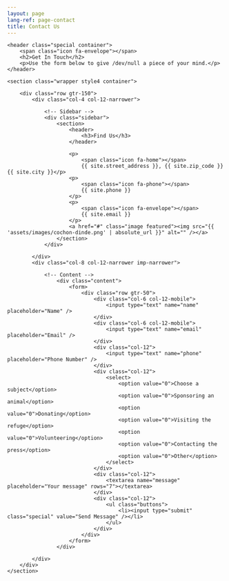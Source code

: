 ```yaml
---
layout: page
lang-ref: page-contact
title: Contact Us
---
```

<!-- Main -->
<article id="main">

    <header class="special container">
        <span class="icon fa-envelope"></span>
        <h2>Get In Touch</h2>
        <p>Use the form below to give /dev/null a piece of your mind.</p>
    </header>

    <section class="wrapper style4 container">

        <div class="row gtr-150">
            <div class="col-4 col-12-narrower">

                <!-- Sidebar -->
                <div class="sidebar">
                    <section>
                        <header>
                            <h3>Find Us</h3>
                        </header>

                        <p>
                            <span class="icon fa-home"></span>
                            {{ site.street_address }}, {{ site.zip_code }} {{ site.city }}</p>
                        <p>
                            <span class="icon fa-phone"></span>
                            {{ site.phone }}
                        </p>
                        <p>
                            <span class="icon fa-envelope"></span>
                            {{ site.email }}
                        </p>
                        <a href="#" class="image featured"><img src="{{ 'assets/images/cochon-dinde.png' | absolute_url }}" alt="" /></a>
                    </section>
                </div>

            </div>
            <div class="col-8 col-12-narrower imp-narrower">

                <!-- Content -->
                    <div class="content">
                        <form>
                            <div class="row gtr-50">
                                <div class="col-6 col-12-mobile">
                                    <input type="text" name="name" placeholder="Name" />
                                </div>
                                <div class="col-6 col-12-mobile">
                                    <input type="text" name="email" placeholder="Email" />
                                </div>
                                <div class="col-12">
                                    <input type="text" name="phone" placeholder="Phone Number" />
                                </div>
                                <div class="col-12">
                                    <select>
                                        <option value="0">Choose a subject</option>
                                        <option value="0">Sponsoring an animal</option>
                                        <option value="0">Donating</option>
                                        <option value="0">Visiting the refuge</option>
                                        <option value="0">Volunteering</option>
                                        <option value="0">Contacting the press</option>
                                        <option value="0">Other</option>
                                    </select>
                                </div>
                                <div class="col-12">
                                    <textarea name="message" placeholder="Your message" rows="7"></textarea>
                                </div>
                                <div class="col-12">
                                    <ul class="buttons">
                                        <li><input type="submit" class="special" value="Send Message" /></li>
                                    </ul>
                                </div>
                            </div>
                        </form>
                    </div>

            </div>
        </div>
    </section>

</article>